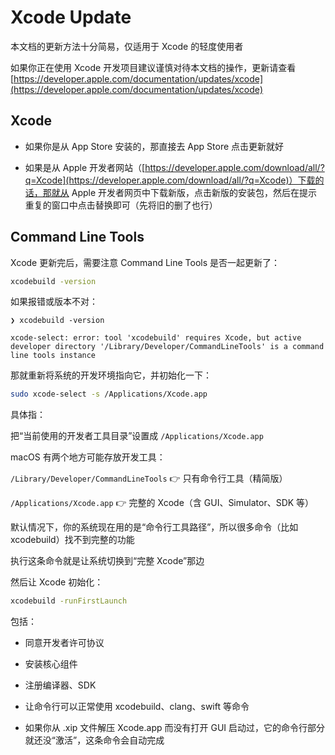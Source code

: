 # Xcode Update

本文档的更新方法十分简易，仅适用于 Xcode 的轻度使用者

如果你正在使用 Xcode 开发项目建议谨慎对待本文档的操作，更新请查看 [https://developer.apple.com/documentation/updates/xcode](https://developer.apple.com/documentation/updates/xcode)

## Xcode

* 如果你是从 App Store 安装的，那直接去 App Store 点击更新就好

* 如果是从 Apple 开发者网站（[https://developer.apple.com/download/all/?q=Xcode](https://developer.apple.com/download/all/?q=Xcode)）下载的话，那就从 Apple 开发者网页中下载新版，点击新版的安装包，然后在提示重复的窗口中点击替换即可（先将旧的删了也行）

## Command Line Tools

Xcode 更新完后，需要注意 Command Line Tools 是否一起更新了：

```zsh
xcodebuild -version
```

如果报错或版本不对：

```plaintext
❯ xcodebuild -version

xcode-select: error: tool 'xcodebuild' requires Xcode, but active developer directory '/Library/Developer/CommandLineTools' is a command line tools instance
```

那就重新将系统的开发环境指向它，并初始化一下：

```zsh
sudo xcode-select -s /Applications/Xcode.app
```

具体指：

把“当前使用的开发者工具目录”设置成 `/Applications/Xcode.app`

macOS 有两个地方可能存放开发工具：

`/Library/Developer/CommandLineTools` 👉 只有命令行工具（精简版）

`/Applications/Xcode.app` 👉 完整的 Xcode（含 GUI、Simulator、SDK 等）

默认情况下，你的系统现在用的是“命令行工具路径”，所以很多命令（比如 xcodebuild）找不到完整的功能

执行这条命令就是让系统切换到“完整 Xcode”那边

然后让 Xcode 初始化：

```zsh
xcodebuild -runFirstLaunch
```

包括：

* 同意开发者许可协议

* 安装核心组件

* 注册编译器、SDK

* 让命令行可以正常使用 xcodebuild、clang、swift 等命令

* 如果你从 .xip 文件解压 Xcode.app 而没有打开 GUI 启动过，它的命令行部分就还没“激活”，这条命令会自动完成
